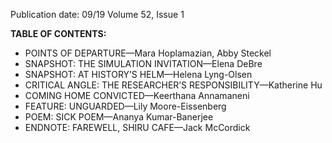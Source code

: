 Publication date: 09/19
Volume 52, Issue 1

**TABLE OF CONTENTS:**
- POINTS OF DEPARTURE—Mara Hoplamazian, Abby Steckel
- SNAPSHOT: THE SIMULATION INVITATION—Elena DeBre
- SNAPSHOT: AT HISTORY’S HELM—Helena Lyng-Olsen
- CRITICAL ANGLE: THE RESEARCHER’S RESPONSIBILITY—Katherine Hu
- COMING HOME CONVICTED—Keerthana Annamaneni
- FEATURE: UNGUARDED—Lily Moore-Eissenberg
- POEM: SICK POEM—Ananya Kumar-Banerjee
- ENDNOTE: FAREWELL, SHIRU CAFE—Jack McCordick

